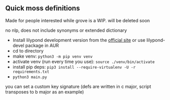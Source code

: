 ## Quick moss definitions
Made for people interested while grove is a WIP. will be deleted soon

no nlp, does not include synonyms or extended dictionary

- Install lilypond development version from the [official site](https://lilypond.org/development.html) or use lilypond-devel package in AUR
- cd to directory
- make venv: `python3 -m pip venv venv`
- activate venv (run every time you use): `source ./venv/bin/activate`
- install pip deps: `pip3 install --require-virtualenv -U -r requirements.txt`
- `python3 main.py`

you can set a custom key signature (defs are written in c major, script transposes to b major as an example)